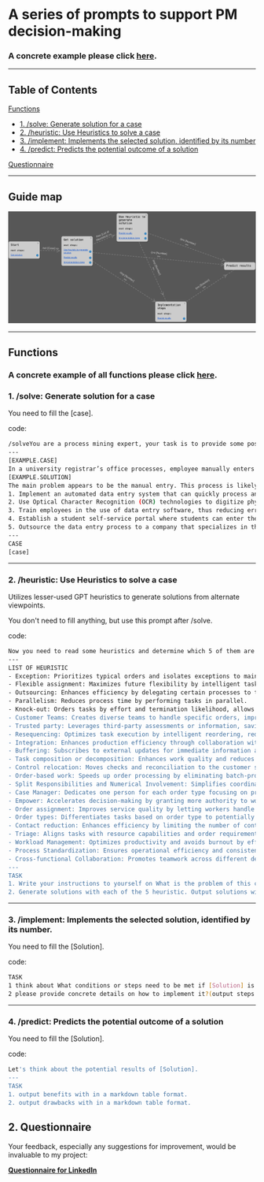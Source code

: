 # A series of prompts to support PM decision-making

### A concrete example please click [here](https://chat.openai.com/share/1615a842-35f0-4cf5-b72a-d9312bc7499e).

---
## Table of Contents

[Functions](#functions)
   - [1. /solve: Generate solution for a case](#1-solve-generate-solution-for-a-case)
   - [2. /heuristic: Use Heuristics to solve a case](#2-heuristic-use-heuristics-to-solve-a-case)
   - [3. /implement: Implements the selected solution, identified by its number](#3-implement-implements-the-selected-solution-identified-by-its-number)
   - [4. /predict: Predicts the potential outcome of a solution](#4-predict-predicts-the-potential-outcome-of-a-solution)

[Questionnaire](#2-questionnaire)

---
## Guide map
![Guide Map](data/guide_map.png)

---
## Functions
### A concrete example of all functions please click [here](https://chat.openai.com/share/1615a842-35f0-4cf5-b72a-d9312bc7499e).

### 1. /solve: Generate solution for a case

You need to fill the [case].

code:
```bash
/solveYou are a process mining expert, your task is to provide some possible redesign ideas based on CASE, please follow the EXAMPLE below, and give some redesign ideas for the CASE I gave.
---
[EXAMPLE.CASE]
In a university registrar’s office processes, employee manually enters students’ data into the system. Which lead to long processing times.
[EXAMPLE.SOLUTION]
The main problem appears to be the manual entry. This process is likely causing significant delays due to the laborious nature of manual data entry. The solution should focus on improving the efficiency of the data entry process. I will provide 6 possible redesign solutions for this case:
1. Implement an automated data entry system that can quickly process and upload large quantities of student data.
2. Use Optical Character Recognition (OCR) technologies to digitize physical student documents.
3. Train employees in the use of data entry software, thus reducing errors and increasing speed.
4. Establish a student self-service portal where students can enter their own data, reducing the workload on office staff.
5. Outsource the data entry process to a company that specializes in this field.
---
CASE
[case]
```

---
### 2. /heuristic: Use Heuristics to solve a case

Utilizes lesser-used GPT heuristics to generate solutions from alternate viewpoints.

You don't need to fill anything, but use this prompt after /solve.

code:

```bash
Now you need to read some heuristics and determine which 5 of them are most applicable for the case.
---
LIST OF HEURISTIC
- Exception: Prioritizes typical orders and isolates exceptions to maintain normal operations.
- Flexible assignment: Maximizes future flexibility by intelligent task assignment among resources.
- Outsourcing: Enhances efficiency by delegating certain processes to third parties.
- Parallelism: Reduces process time by performing tasks in parallel.
- Knock-out: Orders tasks by effort and termination likelihood, allows early process termination if conditions aren't met.
- Customer Teams: Creates diverse teams to handle specific orders, improving operational flexibility.
- Trusted party: Leverages third-party assessments or information, saving verification efforts.
- Resequencing: Optimizes task execution by intelligent reordering, reducing setup times.
- Integration: Enhances production efficiency through collaboration with customers or suppliers.
- Buffering: Subscribes to external updates for immediate information availability.
- Task composition or decomposition: Enhances work quality and reduces setup times by smart task composition or decomposition.
- Control relocation: Moves checks and reconciliation to the customer side to simplify business operations.
- Order-based work: Speeds up order processing by eliminating batch-processing and periodic activities.
- Split Responsibilities and Numerical Involvement: Simplifies coordination and minimizes conflicts by reducing involved parties.
- Case Manager: Dedicates one person for each order type focusing on process management.
- Empower: Accelerates decision-making by granting more authority to workers.
- Order assignment: Improves service quality by letting workers handle as many steps as possible for an order.
- Order types: Differentiates tasks based on order type to potentially establish new processes.
- Contact reduction: Enhances efficiency by limiting the number of contacts.
- Triage: Aligns tasks with resource capabilities and order requirements.
- Workload Management: Optimizes productivity and avoids burnout by effective task distribution.
- Process Standardization: Ensures operational efficiency and consistency through standardized processes.
- Cross-functional Collaboration: Promotes teamwork across different departments towards a shared goal.
---
TASK
1. Write your instructions to yourself on What is the problem of this case, which 5 heuristics most applicable for solving this problem.
2. Generate solutions with each of the 5 heuristic. Output solutions with number and applied heuristic in a markdown table format.
```

---
### 3. /implement: Implements the selected solution, identified by its number.

You need to fill the [Solution].

code:
```bash
TASK
1 think about What conditions or steps need to be met if [Solution] is to be put into practice.
2 please provide concrete details on how to implement it?(output steps with number in a markdown table format)
```

---
### 4. /predict: Predicts the potential outcome of a solution

You need to fill the [Solution].

code:
```bash
Let's think about the potential results of [Solution].
---
TASK
1. output benefits with in a markdown table format.
2. output drawbacks with in a markdown table format.
```

## 2. Questionnaire
Your feedback, especially any suggestions for improvement, would be invaluable to my project: 

**[Questionnaire for LinkedIn](https://forms.gle/77ofjUw7F117eyYDA)**
